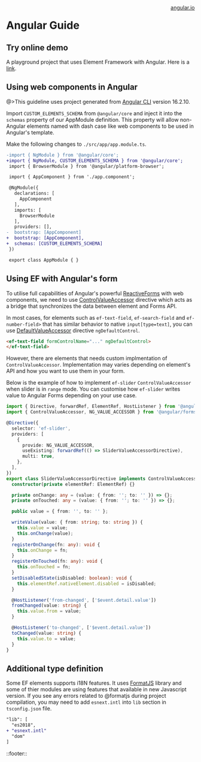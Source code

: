 <!--
type: page
title: Angular
location: ./tutorials/angular
layout: default
-->

<div style="float:right">
  <a href="https://angular.io/" target="_blank">angular.io</a>
</div>

# Angular Guide

## Try online demo
A playground project that uses Element Framework with Angular. Here is a [link](https://codesandbox.io/p/devbox/angular-16-forms-ef-v7-gghflk).

## Using web components in Angular

@>This guideline uses project generated from [Angular CLI](https://github.com/angular/angular-cli) version 16.2.10.

Import `CUSTOM_ELEMENTS_SCHEMA` from `@angular/core` and inject it into the `schemas` property of our AppModule definition. This property will allow non-Angular elements named with dash case like web components to be used in Angular's template.

Make the following changes to `./src/app/app.module.ts`.

```diff
-import { NgModule } from '@angular/core';
+import { NgModule, CUSTOM_ELEMENTS_SCHEMA } from '@angular/core';
 import { BrowserModule } from '@angular/platform-browser';

 import { AppComponent } from './app.component';

 @NgModule({
   declarations: [
     AppComponent
   ],
   imports: [
     BrowserModule
   ],
   providers: [],
-  bootstrap: [AppComponent]
+  bootstrap: [AppComponent],
+  schemas: [CUSTOM_ELEMENTS_SCHEMA]
 })

 export class AppModule { }
```

## Using EF with Angular's form

To utilise full capabilities of Angular's powerful [ReactiveForms](https://angular.io/guide/reactive-forms) with web components, we need to use [ControlValueAccessor](https://angular.io/api/forms/ControlValueAccessor) directive which acts as a bridge that synchronizes the data between element and Forms API.

In most cases, for elements such as `ef-text-field`, `ef-search-field` and `ef-number-field>` that has similar behavior to native `input[type=text]`, you can use [DefaultValueAccessor](https://angular.io/api/forms/DefaultValueAccessor) directive `ngDefaultControl`.

```html
<ef-text-field formControlName="..." ngDefaultControl>
</ef-text-field>
```

However, there are elements that needs custom implmentation of `ControlValueAccessor`. Implementation may varies depending on element's API and how you want to use them in your form.

Below is the example of how to implement `ef-slider` `ControlValueAccessor` when slider is in `range` mode. You can customise how `ef-slider` writes value to Angular Forms depending on your use case.

```typescript
import { Directive, forwardRef, ElementRef, HostListener } from '@angular/core';
import { ControlValueAccessor, NG_VALUE_ACCESSOR } from '@angular/forms';

@Directive({
  selector: 'ef-slider',
  providers: [
    {
      provide: NG_VALUE_ACCESSOR,
      useExisting: forwardRef(() => SliderValueAccessorDirective),
      multi: true,
    },
  ],
})
export class SliderValueAccessorDirective implements ControlValueAccessor {
  constructor(private elementRef: ElementRef) {}

  private onChange: any = (value: { from: ''; to: '' }) => {};
  private onTouched: any = (value: { from: ''; to: '' }) => {};

  public value = { from: '', to: '' };

  writeValue(value: { from: string; to: string }) {
    this.value = value;
    this.onChange(value);
  }
  registerOnChange(fn: any): void {
    this.onChange = fn;
  }
  registerOnTouched(fn: any): void {
    this.onTouched = fn;
  }
  setDisabledState(isDisabled: boolean): void {
    this.elementRef.nativeElement.disabled = isDisabled;
  }

  @HostListener('from-changed', ['$event.detail.value'])
  fromChanged(value: string) {
    this.value.from = value;
  }

  @HostListener('to-changed', ['$event.detail.value'])
  toChanged(value: string) {
    this.value.to = value;
  }
}
```

## Additional type definition

Some EF elements supports i18N features. It uses [FormatJS](https://formatjs.io/) library and some of thier modules are using features that available in new Javascript version. If you see any errors related to @formatjs during project compilation, you may need to add `esnext.intl` into `lib` section in `tsconfig.json` file.

```diff
"lib": [
  "es2018",
+ "esnext.intl"
  "dom"
]
```

::footer::
